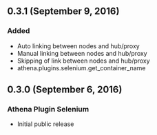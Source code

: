 ## 0.3.1 (September 9, 2016)

### Added

- Auto linking between nodes and hub/proxy
- Manual linking between nodes and hub/proxy
- Skipping of link between nodes and hub/proxy
- athena.plugins.selenium.get_container_name

## 0.3.0 (September 6, 2016)

### Athena Plugin Selenium

- Initial public release
